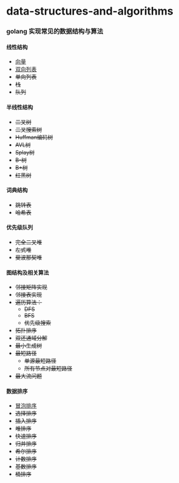 # data-structures-and-algorithms

### golang 实现常见的数据结构与算法

#### 线性结构

* [向量](./vector)
* [双向列表](./list)
* ~~单向列表~~
* ~~栈~~
* ~~队列~~

#### 半线性结构

* ~~二叉树~~
* ~~二叉搜索树~~
* ~~Huffman编码树~~
* ~~AVL树~~
* ~~Splay树~~
* ~~B-树~~
* ~~B+树~~
* ~~红黑树~~

#### 词典结构

* ~~跳转表~~
* ~~哈希表~~

#### 优先级队列

* ~~完全二叉堆~~
* ~~左式堆~~
* ~~斐波那契堆~~

#### 图结构及相关算法

* ~~邻接矩阵实现~~
* ~~邻接表实现~~
* ~~遍历算法：~~
    * ~~DFS~~
    * ~~BFS~~
    * ~~优先级搜索~~
* ~~拓扑排序~~
* ~~双还通域分解~~
* ~~最小生成树~~
* ~~最短路径~~
    * ~~单源最短路径~~
    * ~~所有节点对最短路径~~
* ~~最大流问题~~

#### 数据排序

* [冒泡排序](./sort)
* ~~选择排序~~
* ~~插入排序~~
* ~~堆排序~~
* ~~快速排序~~
* ~~归并排序~~
* ~~希尔排序~~
* ~~计数排序~~
* ~~基数排序~~
* ~~桶排序~~
